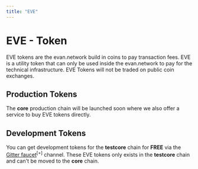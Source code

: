```yaml
---
title: "EVE"
---
```

# EVE - Token

EVE tokens are the evan.network build in coins to pay transaction fees. EVE is a utility token that can only be used inside the evan.network to pay for the technical infrastructure. EVE Tokens will not be traded on public coin exchanges.

## Production Tokens
The **core** production chain will be launched soon where we also offer a service to buy EVE tokens directly.

## Development Tokens
You can get development tokens for the **testcore** chain for **FREE** via the [Gitter faucet](https://gitter.im/evannetwork/faucet)<sup>[+]</sup> channel. These EVE tokens only exists in the **testcore** chain and can't be moved to the **core** chain.
